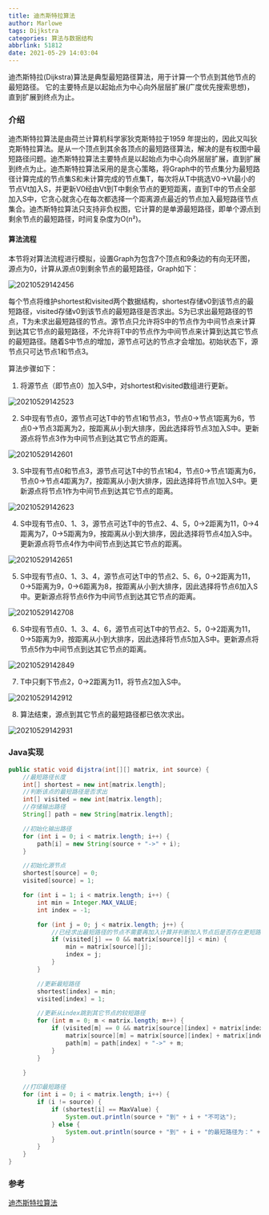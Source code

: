 ```yaml
---
title: 迪杰斯特拉算法
author: Marlowe
tags: Dijkstra
categories: 算法与数据结构
abbrlink: 51812
date: 2021-05-29 14:03:04
---
```


迪杰斯特拉(Dijkstra)算法是典型最短路径算法，用于计算一个节点到其他节点的最短路径。 它的主要特点是以起始点为中心向外层层扩展(广度优先搜索思想)，直到扩展到终点为止。
<!--more-->

### 介绍

迪杰斯特拉算法是由荷兰计算机科学家狄克斯特拉于1959 年提出的，因此又叫狄克斯特拉算法。是从一个顶点到其余各顶点的最短路径算法，解决的是有权图中最短路径问题。迪杰斯特拉算法主要特点是以起始点为中心向外层层扩展，直到扩展到终点为止。迪杰斯特拉算法采用的是贪心策略，将Graph中的节点集分为最短路径计算完成的节点集S和未计算完成的节点集T，每次将从T中挑选V0->Vt最小的节点Vt加入S，并更新V0经由Vt到T中剩余节点的更短距离，直到T中的节点全部加入S中，它贪心就贪心在每次都选择一个距离源点最近的节点加入最短路径节点集合。迪杰斯特拉算法只支持非负权图，它计算的是单源最短路径，即单个源点到剩余节点的最短路径，时间复杂度为O(n²)。

#### 算法流程

本节将对算法流程进行模拟，设置Graph为包含7个顶点和9条边的有向无环图，源点为0，计算从源点0到剩余节点的最短路径，Graph如下：

![20210529142456](http://marlowe.oss-cn-beijing.aliyuncs.com/img/20210529142456.png)

每个节点将维护shortest和visited两个数据结构，shortest存储v0到该节点的最短路径，visited存储v0到该节点的最短路径是否求出。S为已求出最短路径的节点，T为未求出最短路径的节点。源节点只允许将S中的节点作为中间节点来计算到达其它节点的最短路径，不允许将T中的节点作为中间节点来计算到达其它节点的最短路径。随着S中节点的增加，源节点可达的节点才会增加。初始状态下，源节点只可达节点1和节点3。

算法步骤如下：

1. 将源节点（即节点0）加入S中，对shortest和visited数组进行更新。

![20210529142523](http://marlowe.oss-cn-beijing.aliyuncs.com/img/20210529142523.png)

2. S中现有节点0，源节点可达T中的节点1和节点3，节点0->节点1距离为6，节点0->节点3距离为2，按距离从小到大排序，因此选择将节点3加入S中。更新源点将节点3作为中间节点到达其它节点的距离。

![20210529142601](http://marlowe.oss-cn-beijing.aliyuncs.com/img/20210529142601.png)

3. S中现有节点0和节点3，源节点可达T中的节点1和4，节点0->节点1距离为6，节点0->节点4距离为7，按距离从小到大排序，因此选择将节点1加入S中。更新源点将节点1作为中间节点到达其它节点的距离。

![20210529142623](http://marlowe.oss-cn-beijing.aliyuncs.com/img/20210529142623.png)

4. S中现有节点0、1、3，源节点可达T中的节点2、4、5，0->2距离为11，0->4距离为7，0->5距离为9，按距离从小到大排序，因此选择将节点4加入S中。更新源点将节点4作为中间节点到达其它节点的距离。

![20210529142651](http://marlowe.oss-cn-beijing.aliyuncs.com/img/20210529142651.png)

5. S中现有节点0、1、3、4，源节点可达T中的节点2、5、6，0->2距离为11，0->5距离为9，0->6距离为8，按距离从小到大排序，因此选择将节点6加入S中。更新源点将节点6作为中间节点到达其它节点的距离。

![20210529142708](http://marlowe.oss-cn-beijing.aliyuncs.com/img/20210529142708.png)

6. S中现有节点0、1、3、4、6，源节点可达T中的节点2、5，0->2距离为11，0->5距离为9，按距离从小到大排序，因此选择将节点5加入S中。更新源点将节点5作为中间节点到达其它节点的距离。

![20210529142849](http://marlowe.oss-cn-beijing.aliyuncs.com/img/20210529142849.png)

7. T中只剩下节点2，0->2距离为11，将节点2加入S中。

![20210529142912](http://marlowe.oss-cn-beijing.aliyuncs.com/img/20210529142912.png)

8. 算法结束，源点到其它节点的最短路径都已依次求出。

![20210529142931](http://marlowe.oss-cn-beijing.aliyuncs.com/img/20210529142931.png)

### Java实现

```java
public static void dijstra(int[][] matrix, int source) {
    //最短路径长度
    int[] shortest = new int[matrix.length];
    //判断该点的最短路径是否求出
    int[] visited = new int[matrix.length];
    //存储输出路径
    String[] path = new String[matrix.length];

    //初始化输出路径
    for (int i = 0; i < matrix.length; i++) {
        path[i] = new String(source + "->" + i);
    }

    //初始化源节点
    shortest[source] = 0;
    visited[source] = 1;

    for (int i = 1; i < matrix.length; i++) {
        int min = Integer.MAX_VALUE;
        int index = -1;

        for (int j = 0; j < matrix.length; j++) {
            //已经求出最短路径的节点不需要再加入计算并判断加入节点后是否存在更短路径
            if (visited[j] == 0 && matrix[source][j] < min) {
                min = matrix[source][j];
                index = j;
            }
        }

        //更新最短路径
        shortest[index] = min;
        visited[index] = 1;

        //更新从index跳到其它节点的较短路径
        for (int m = 0; m < matrix.length; m++) {
            if (visited[m] == 0 && matrix[source][index] + matrix[index][m] < matrix[source][m]) {
                matrix[source][m] = matrix[source][index] + matrix[index][m];
                path[m] = path[index] + "->" + m;
            }
        }

    }

    //打印最短路径
    for (int i = 0; i < matrix.length; i++) {
        if (i != source) {
            if (shortest[i] == MaxValue) {
                System.out.println(source + "到" + i + "不可达");
            } else {
                System.out.println(source + "到" + i + "的最短路径为：" + path[i] + "，最短距离是：" + shortest[i]);
            }
        }
    }
}
```

### 参考
[迪杰斯特拉算法](https://blog.unclezs.com/%E7%AE%97%E6%B3%95/%E8%BF%AA%E6%9D%B0%E6%96%AF%E7%89%B9%E6%8B%89%E7%AE%97%E6%B3%95.html)




